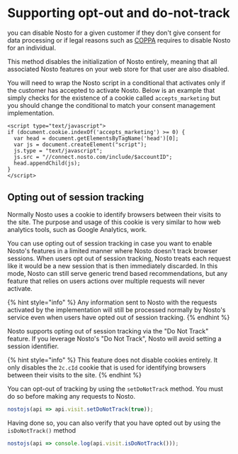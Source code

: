 # Supporting opt-out and do-not-track

you can disable Nosto for a given customer if they don't give consent for data processing or if legal reasons such as [COPPA](https://en.wikipedia.org/wiki/Children%27s_Online_Privacy_Protection_Act) requires to disable Nosto for an individual. 

This method disables the initialization of Nosto entirely, meaning that all associated Nosto features on your web store for that user are also disabled.

You will need to wrap the Nosto script in a conditional that activates only if the customer has accepted to activate Nosto. Below is an example that simply checks for the existence of a cookie called `accepts_marketing` but you should change the conditional to match your consent management implementation.

```text
<script type="text/javascript">
if (document.cookie.indexOf('accepts_marketing') >= 0) {
  var head = document.getElementsByTagName('head')[0];
  var js = document.createElement("script");
  js.type = "text/javascript";
  js.src = "//connect.nosto.com/include/$accountID";
  head.appendChild(js);
}
</script>
```

## Opting out of session tracking

Normally Nosto uses a cookie to identify browsers between their visits to the site. The purpose and usage of this cookie is very similar to how web analytics tools, such as Google Analytics, work.

You can use opting out of session tracking in case you want to enable Nosto's features in a limited manner where Nosto doesn't track browser sessions. When users opt out of session tracking, Nosto treats each request like it would be a new session that is then immediately discarded. In this mode, Nosto can still serve generic trend based recommendations, but any feature that relies on users actions over multiple requests will never activate.

{% hint style="info" %}
Any information sent to Nosto with the requests activated by the implementation will still be processed normally by Nosto's service even when users have opted out of session tracking.
{% endhint %}

Nosto supports opting out of session tracking via the "Do Not Track" feature. If you leverage Nosto's "Do Not Track", Nosto will avoid setting a session identifier.

{% hint style="info" %}
This feature does not disable cookies entirely. It only disables the `2c.cId` cookie that is used for identifying browsers between their visits to the site.
{% endhint %}

You can opt-out of tracking by using the `setDoNotTrack` method. You must do so before making any requests to Nosto.

```javascript
nostojs(api => api.visit.setDoNotTrack(true));
```

Having done so, you can also verify that you have opted out by using the `isDoNotTrack()` method

```javascript
nostojs(api => console.log(api.visit.isDoNotTrack()));
```

